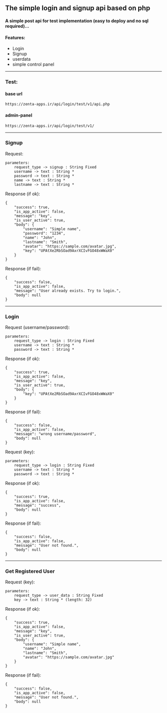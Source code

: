 ## The simple login and signup api based on php
#### A simple post api for test implementation (easy to deploy and no sql required)...
#### Features:
- Login
- Signup
- userdata
- simple control panel
---
### Test:
#### base url
```
https://zenta-apps.ir/api/login/test/v1/api.php
```
#### admin-panel
```
https://zenta-apps.ir/api/login/test/v1/
```
    
---
### Signup
Request:
```
parameters:
    request_type -> signup : String Fixed
    username -> text : String *
    password -> text : String *
    name -> text : String *
    lastname -> text : String *
```
Response (if ok):
```
{
    "success": true,
    "is_app_active": false,
    "message": "key",
    "is_user_active": true,
    "body": {
        "username": "Simple name",
        "password": "1234",
        "name": "John",
        "lastname": "Smith",
        "avatar": "https://sample.com/avatar.jpg",
        "key": "UPAtXe2RbSOad9AxrXCIvFGO48xWWaX0"
    }
}
```
Response (if fail):
```
{
    "success": false,
    "is_app_active": false,
    "message": "User already exists. Try to login.",
    "body": null
}
```

---
### Login
Request (username/password):
```
parameters:
    request_type -> login : String Fixed
    username -> text : String *
    password -> text : String *
```
Response (if ok):
```
{
    "success": true,
    "is_app_active": false,
    "message": "key",
    "is_user_active": true,
    "body": {
        "key": "UPAtXe2RbSOad9AxrXCIvFGO48xWWaX0"
    }
}
```
Response (if fail):
```
{
    "success": false,
    "is_app_active": false,
    "message": "wrong username/password",
    "body": null
}
```
Request (key):
```
parameters:
    request_type -> login : String Fixed
    username -> text : String *
    password -> text : String *
```
Response (if ok):
```
{
    "success": true,
    "is_app_active": false,
    "message": "success",
    "body": null
}
```
Response (if fail):
```
{
    "success": false,
    "is_app_active": false,
    "message": "User not found.",
    "body": null
}
```
---
### Get Registered User
Request (key):
```
parameters:
    request_type -> user_data : String Fixed
    key -> text : String * (length: 32)
```
Response (if ok):
```
{
    "success": true,
    "is_app_active": false,
    "message": "key",
    "is_user_active": true,
    "body": {
        "username": "Simple name",
        "name": "John",
        "lastname": "Smith",
        "avatar": "https://sample.com/avatar.jpg"
    }
}
```
Response (if fail):
```
{
    "success": false,
    "is_app_active": false,
    "message": "User not found.",
    "body": null
}
```
